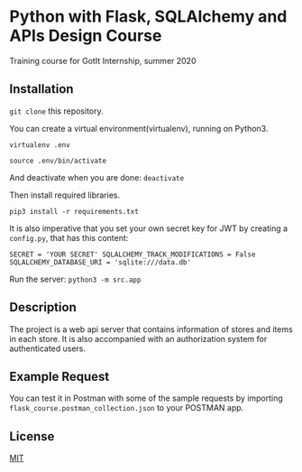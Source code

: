 # Python with Flask, SQLAlchemy and APIs Design Course
Training course for GotIt Internship, summer 2020

## Installation
`git clone` this repository.

You can create a virtual environment(virtualenv), running on Python3. 

`virtualenv .env `

`source .env/bin/activate`

And deactivate when you are done: `deactivate`

Then install required libraries.

`pip3 install -r requirements.txt`

It is also imperative that you set your own secret key for JWT by creating a 
`config.py`, that has this content:

`
SECRET = 'YOUR SECRET'
SQLALCHEMY_TRACK_MODIFICATIONS = False
SQLALCHEMY_DATABASE_URI = 'sqlite:///data.db'
`

Run the server: `python3 -m src.app` 

## Description
The project is a web api server that contains information of stores and items in 
each store. It is also accompanied with an authorization system for authenticated users.

## Example Request
You can test it in Postman with some of the sample requests by importing 
`flask_course.postman_collection.json` to your POSTMAN app.




## License 
[MIT](https://github.com/xoxwaw/flask_api_course/blob/master/LICENSE)
